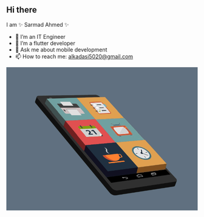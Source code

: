 ## Hi there

I am ✨ Sarmad Ahmed ✨

- 🌱 I’m an IT Engineer
- 🔭 I’m a flutter developer
- 💬 Ask me about mobile development
- 📫 How to reach me: alkadasi5020@gmail.com

![Mobile app](mobile-app.gif)
